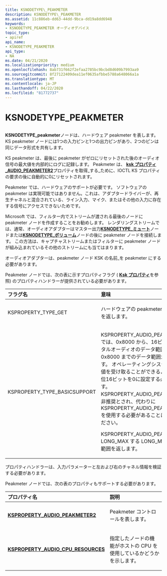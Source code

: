 ```yaml
---
title: KSNODETYPE\_PEAKMETER
description: KSNODETYPE\_PEAKMETER
ms.assetid: 11c886eb-dd63-44dd-9bca-dd19a8dd6948
keywords:
- KSNODETYPE_PEAKMETER オーディオデバイス
topic_type:
- apiref
api_name:
- KSNODETYPE_PEAKMETER
api_type:
- NA
ms.date: 04/21/2020
ms.localizationpriority: medium
ms.openlocfilehash: 8ab731f662f2efaa2785bc9bcbd8d609b7993aa9
ms.sourcegitcommit: 8f27122409dea11ef0635afbbe5788a648066a1a
ms.translationtype: MT
ms.contentlocale: ja-JP
ms.lasthandoff: 04/22/2020
ms.locfileid: "81772737"
---
```

# <a name="ksnodetype_peakmeter"></a>KSNODETYPE\_PEAKMETER

## <span id="ddk_ksnodetype_peakmeter_ks"></span><span id="DDK_KSNODETYPE_PEAKMETER_KS"></span>

**KSNODETYPE\_peakmeter**ノードは、ハードウェア peakmeter を表します。 KS peakmeter ノードには1つの入力ピンと1つの出力ピンがあり、2つのピンは同じデータ形式を共有します。

KS peakmeter は、最後に peakmeter がゼロにリセットされた後のオーディオ信号の最大値を内部的にログに記録します。 Peakmeter は、 [**ksk プロパティ\_AUDIO\_PEAKMETER2**](ksproperty-audio-peakmeter2.md)プロパティを取得\_する\_ために、IOCTL KS プロパティの要求の後に自動的に0にリセットされます。

Peakmeter では、ハードウェアのサポートが必要です。 ソフトウェアの peakmeter は実現可能ではありません。これは、アダプタードライバーが、再生チャネルと混合されている、ライン入力、マイク、またはその他の入力に存在する信号にアクセスできないためです。

Microsoft では、フィルター内でストリームが渡される最後のノードに peakmeter ノードを作成することをお勧めします。 レンダリングストリームでは、通常、オーディオアダプターはマスター出力[**KSNODETYPE\_ミュート**](ksnodetype-mute.md)ノードまたは[**KSNODETYPE\_ボリューム**](ksnodetype-volume.md)ノードの後に peakmeter ノードを接続します。 この方法は、キャプチャストリームまたはフィルターに peakmeter ノードが組み込まれているその他のストリームにも当てはまります。

オーディオアダプターは、peakmeter ノード KSK の名前\_を peakmeter にする必要があります。

Peakmeter ノードでは、次の表に示すプロパティフラグ ( [**Ksk プロパティ**](https://docs.microsoft.com/previous-versions/ff564262(v=vs.85))を参照) のプロパティハンドラーが提供されている必要があります。

<table>
<colgroup>
<col width="50%" />
<col width="50%" />
</colgroup>
<thead>
<tr class="header">
<th align="left">フラグ名</th>
<th align="left">意味</th>
</tr>
</thead>
<tbody>
<tr class="odd">
<td align="left"><p>KSPROPERTY_TYPE_GET</p></td>
<td align="left"><p>ハードウェアの peakmeter の現在の値を返します。</p></td>
</tr>
<tr class="even">
<td align="left"><p>KSPROPERTY_TYPE_BASICSUPPORT</p></td>
<td align="left"><p>
KSPROPERTY_AUDIO_PEAKMETER-では、0x8000 から、16ビットのデジタルオーディオのデータ範囲である0x8000 までのデータ範囲が返されます。 オペレーティングシステムが正の値を受け取ることができるように、上位16ビットを0に設定する必要があります。 KSPROPERTY_AUDIO_PEAKMETER は非推奨とされ、代わりに KSPROPERTY_AUDIO_PEAKMETER2 を使用する必要があることに注意してください。</p>
<p>KSPROPERTY_AUDIO_PEAKMETER2-LONG_MAX する LONG_MIN のデータ範囲を返します。</p>
</td>
</tr>
</tbody>
</table>

プロパティハンドラーは、入力パラメーターと左および右のチャネル情報を検証する必要があります。

Peakmeter ノードでは、次の表のプロパティもサポートする必要があります。

<table>
<colgroup>
<col width="50%" />
<col width="50%" />
</colgroup>
<thead>
<tr class="header">
<th align="left">プロパティ名</th>
<th align="left">説明</th>
</tr>
</thead>
<tbody>
<tr class="odd">
<td align="left"><p><a href="ksproperty-audio-peakmeter2.md" data-raw-source="[&lt;strong&gt;KSPROPERTY_AUDIO_PEAKMETER2&lt;/strong&gt;](ksproperty-audio-peakmeter2.md)"><strong>KSPROPERTY_AUDIO_PEAKMETER2</strong></a></p></td>
<td align="left"><p>Peakmeter コントロールを表します。</p></td>
</tr>
<tr class="even">
<td align="left"><p><a href="ksproperty-audio-cpu-resources.md" data-raw-source="[&lt;strong&gt;KSPROPERTY_AUDIO_CPU_RESOURCES&lt;/strong&gt;](ksproperty-audio-cpu-resources.md)"><strong>KSPROPERTY_AUDIO_CPU_RESOURCES</strong></a></p></td>
<td align="left"><p>指定したノードの機能がホストの CPU を使用しているかどうかを示します。</p></td>
</tr>
</tbody>
</table>
